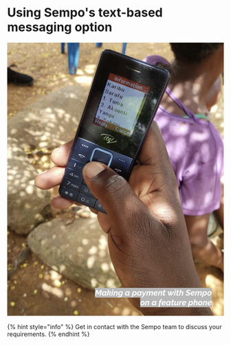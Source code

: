 # Using Sempo's text-based messaging option

![](../.gitbook/assets/screen-shot-2020-09-11-at-8.04.20-am.png)

{% hint style="info" %}
Get in contact with the Sempo team to discuss your requirements.
{% endhint %}

